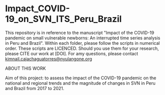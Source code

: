 # Impact_COVID-19_on_SVN_ITS_Peru_Brazil

This repository is in reference to the manuscript "Impact of the COVID-19 pandemic on small vulnerable newborns: An interrupted time series analysis in Peru and Brazil".
Within each folder, please follow the scripts in numerical order. These scripts are LICENCED. Should you use them for your research, please CITE our work at [DOI]. For amy questions, please contact kimnail.cajachaguatorres@nyulangone.org

  ABOUT THIS WORK
  
  Aim of this project: to assess the impact of the COVID-19 pandemic on the national and regional trends and the magnitude of    changes in SVN in Peru and Brazil from 2017 to 2021.
